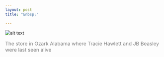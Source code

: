 ```yaml
---
layout: post
title: "&nbsp;"

---
```

![alt text](https://jonkalev.s3.us-west-2.amazonaws.com/20230127-Inland-store.jpg)
<p style="color: grey; font-size: 16px;">The store in Ozark Alabama where Tracie Hawlett and JB Beasley were last seen alive</p>
